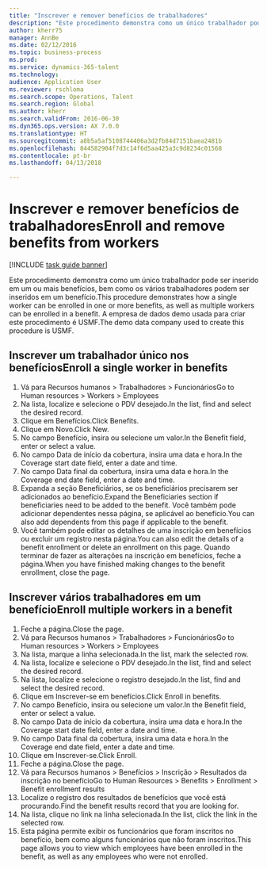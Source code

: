 ```yaml
--- 
title: "Inscrever e remover benefícios de trabalhadores"
description: "Este procedimento demonstra como um único trabalhador pode ser inserido em um ou mais benefícios, bem como os vários trabalhadores podem ser inseridos em um benefício."
author: kherr75
manager: AnnBe
ms.date: 02/12/2016
ms.topic: business-process
ms.prod: 
ms.service: dynamics-365-talent
ms.technology: 
audience: Application User
ms.reviewer: rschloma
ms.search.scope: Operations, Talent
ms.search.region: Global
ms.author: kherr
ms.search.validFrom: 2016-06-30
ms.dyn365.ops.version: AX 7.0.0
ms.translationtype: HT
ms.sourcegitcommit: a8b5a5af5108744406a3d2fb84d7151baea2481b
ms.openlocfilehash: 844582904f7d3c14f6d5aa425a3c9d8234c01568
ms.contentlocale: pt-br
ms.lasthandoff: 04/13/2018

---
```

# <a name="enroll-and-remove-benefits-from-workers"></a><span data-ttu-id="25f54-103">Inscrever e remover benefícios de trabalhadores</span><span class="sxs-lookup"><span data-stu-id="25f54-103">Enroll and remove benefits from workers</span></span>

[!INCLUDE [task guide banner](../../includes/task-guide-banner.md)]

<span data-ttu-id="25f54-104">Este procedimento demonstra como um único trabalhador pode ser inserido em um ou mais benefícios, bem como os vários trabalhadores podem ser inseridos em um benefício.</span><span class="sxs-lookup"><span data-stu-id="25f54-104">This procedure demonstrates how a single worker can be enrolled in one or more benefits, as well as multiple workers can be enrolled in a benefit.</span></span> <span data-ttu-id="25f54-105">A empresa de dados demo usada para criar este procedimento é USMF.</span><span class="sxs-lookup"><span data-stu-id="25f54-105">The demo data company used to create this procedure is USMF.</span></span>


## <a name="enroll-a-single-worker-in-benefits"></a><span data-ttu-id="25f54-106">Inscrever um trabalhador único nos benefícios</span><span class="sxs-lookup"><span data-stu-id="25f54-106">Enroll a single worker in benefits</span></span>
1. <span data-ttu-id="25f54-107">Vá para Recursos humanos > Trabalhadores > Funcionários</span><span class="sxs-lookup"><span data-stu-id="25f54-107">Go to Human resources > Workers > Employees</span></span>
2. <span data-ttu-id="25f54-108">Na lista, localize e selecione o PDV desejado.</span><span class="sxs-lookup"><span data-stu-id="25f54-108">In the list, find and select the desired record.</span></span>
3. <span data-ttu-id="25f54-109">Clique em Benefícios.</span><span class="sxs-lookup"><span data-stu-id="25f54-109">Click Benefits.</span></span>
4. <span data-ttu-id="25f54-110">Clique em Novo.</span><span class="sxs-lookup"><span data-stu-id="25f54-110">Click New.</span></span>
5. <span data-ttu-id="25f54-111">No campo Benefício, insira ou selecione um valor.</span><span class="sxs-lookup"><span data-stu-id="25f54-111">In the Benefit field, enter or select a value.</span></span>
6. <span data-ttu-id="25f54-112">No campo Data de início da cobertura, insira uma data e hora.</span><span class="sxs-lookup"><span data-stu-id="25f54-112">In the Coverage start date field, enter a date and time.</span></span>
7. <span data-ttu-id="25f54-113">No campo Data final da cobertura, insira uma data e hora.</span><span class="sxs-lookup"><span data-stu-id="25f54-113">In the Coverage end date field, enter a date and time.</span></span>
8. <span data-ttu-id="25f54-114">Expanda a seção Beneficiários, se os beneficiários precisarem ser adicionados ao benefício.</span><span class="sxs-lookup"><span data-stu-id="25f54-114">Expand the Beneficiaries section if beneficiaries need to be added to the benefit.</span></span> <span data-ttu-id="25f54-115">Você também pode adicionar dependentes nessa página, se aplicável ao benefício.</span><span class="sxs-lookup"><span data-stu-id="25f54-115">You can also add dependents from this page if applicable to the benefit.</span></span>
9. <span data-ttu-id="25f54-116">Você também pode editar os detalhes de uma inscrição em benefícios ou excluir um registro nesta página.</span><span class="sxs-lookup"><span data-stu-id="25f54-116">You can also edit the details of a benefit enrollment or delete an enrollment on this page.</span></span> <span data-ttu-id="25f54-117">Quando terminar de fazer as alterações na inscrição em benefícios, feche a página.</span><span class="sxs-lookup"><span data-stu-id="25f54-117">When you have finished making changes to the benefit enrollment, close the page.</span></span>

## <a name="enroll-multiple-workers-in-a-benefit"></a><span data-ttu-id="25f54-118">Inscrever vários trabalhadores em um benefício</span><span class="sxs-lookup"><span data-stu-id="25f54-118">Enroll multiple workers in a benefit</span></span>
1. <span data-ttu-id="25f54-119">Feche a página.</span><span class="sxs-lookup"><span data-stu-id="25f54-119">Close the page.</span></span>
2. <span data-ttu-id="25f54-120">Vá para Recursos humanos > Trabalhadores > Funcionários</span><span class="sxs-lookup"><span data-stu-id="25f54-120">Go to Human resources > Workers > Employees</span></span>
3. <span data-ttu-id="25f54-121">Na lista, marque a linha selecionada.</span><span class="sxs-lookup"><span data-stu-id="25f54-121">In the list, mark the selected row.</span></span>
4. <span data-ttu-id="25f54-122">Na lista, localize e selecione o PDV desejado.</span><span class="sxs-lookup"><span data-stu-id="25f54-122">In the list, find and select the desired record.</span></span>
5. <span data-ttu-id="25f54-123">Na lista, localize e selecione o registro desejado.</span><span class="sxs-lookup"><span data-stu-id="25f54-123">In the list, find and select the desired record.</span></span>
6. <span data-ttu-id="25f54-124">Clique em Inscrever-se em benefícios.</span><span class="sxs-lookup"><span data-stu-id="25f54-124">Click Enroll in benefits.</span></span>
7. <span data-ttu-id="25f54-125">No campo Benefício, insira ou selecione um valor.</span><span class="sxs-lookup"><span data-stu-id="25f54-125">In the Benefit field, enter or select a value.</span></span>
8. <span data-ttu-id="25f54-126">No campo Data de início da cobertura, insira uma data e hora.</span><span class="sxs-lookup"><span data-stu-id="25f54-126">In the Coverage start date field, enter a date and time.</span></span>
9. <span data-ttu-id="25f54-127">No campo Data final da cobertura, insira uma data e hora.</span><span class="sxs-lookup"><span data-stu-id="25f54-127">In the Coverage end date field, enter a date and time.</span></span>
10. <span data-ttu-id="25f54-128">Clique em Inscrever-se.</span><span class="sxs-lookup"><span data-stu-id="25f54-128">Click Enroll.</span></span>
11. <span data-ttu-id="25f54-129">Feche a página.</span><span class="sxs-lookup"><span data-stu-id="25f54-129">Close the page.</span></span>
12. <span data-ttu-id="25f54-130">Vá para Recursos humanos > Benefícios > Inscrição > Resultados da inscrição no benefício</span><span class="sxs-lookup"><span data-stu-id="25f54-130">Go to Human Resources > Benefits > Enrollment > Benefit enrollment results</span></span>
13. <span data-ttu-id="25f54-131">Localize o registro dos resultados de benefícios que você está procurando.</span><span class="sxs-lookup"><span data-stu-id="25f54-131">Find the benefit results record that you are looking for.</span></span>
14. <span data-ttu-id="25f54-132">Na lista, clique no link na linha selecionada.</span><span class="sxs-lookup"><span data-stu-id="25f54-132">In the list, click the link in the selected row.</span></span>
15. <span data-ttu-id="25f54-133">Esta página permite exibir os funcionários que foram inscritos no benefício, bem como alguns funcionários que não foram inscritos.</span><span class="sxs-lookup"><span data-stu-id="25f54-133">This page allows you to view which employees have been enrolled in the benefit, as well as any employees who were not enrolled.</span></span>


